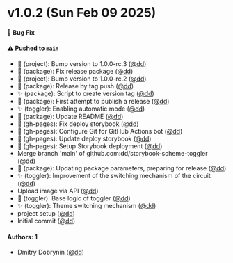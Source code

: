 # v1.0.2 (Sun Feb 09 2025)

#### 🐛 Bug Fix


#### ⚠️ Pushed to `main`

- 🔖 (project): Bump version to 1.0.0-rc.3 ([@dd](https://github.com/dd))
- 👷 (package): Fix release package ([@dd](https://github.com/dd))
- 🔖 (project): Bump version to 1.0.0-rc.2 ([@dd](https://github.com/dd))
- 👷 (package): Release by tag push ([@dd](https://github.com/dd))
- ✨ (package): Script to create version tag ([@dd](https://github.com/dd))
- 👷 (package): First attempt to publish a release ([@dd](https://github.com/dd))
- ✨ (toggler): Enabling automatic mode ([@dd](https://github.com/dd))
- 📝 (package): Update README ([@dd](https://github.com/dd))
- 🔧 (gh-pages): Fix deploy storybook ([@dd](https://github.com/dd))
- 🔧 (gh-pages): Configure Git for GitHub Actions bot ([@dd](https://github.com/dd))
- 🔧 (gh-pages): Update deploy storybook ([@dd](https://github.com/dd))
- 👷 (gh-pages): Setup Storybook deployment ([@dd](https://github.com/dd))
- Merge branch 'main' of github.com:dd/storybook-scheme-toggler ([@dd](https://github.com/dd))
- 🔧 (package): Updating package parameters, preparing for release ([@dd](https://github.com/dd))
- ✨ (toggler): Improvement of the switching mechanism of the circuit ([@dd](https://github.com/dd))
- Upload image via API ([@dd](https://github.com/dd))
- 🚧 (toggler): Base logic of toggler ([@dd](https://github.com/dd))
- ✨ (toggler): Theme switching mechanism ([@dd](https://github.com/dd))
- project setup ([@dd](https://github.com/dd))
- Initial commit ([@dd](https://github.com/dd))

#### Authors: 1

- Dmitry Dobrynin ([@dd](https://github.com/dd))
